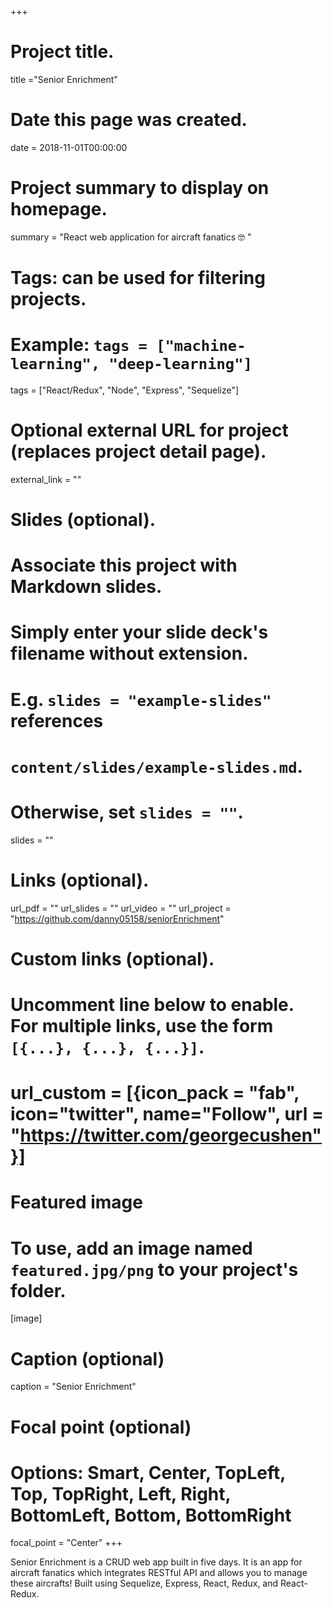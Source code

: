 +++
# Project title.
title ="Senior Enrichment"

# Date this page was created.
date = 2018-11-01T00:00:00

# Project summary to display on homepage.
summary = "React web application for aircraft fanatics 🤓 "

# Tags: can be used for filtering projects.
# Example: `tags = ["machine-learning", "deep-learning"]`
tags = ["React/Redux", "Node", "Express", "Sequelize"]
# Optional external URL for project (replaces project detail page).
external_link = ""

# Slides (optional).
#   Associate this project with Markdown slides.
#   Simply enter your slide deck's filename without extension.
#   E.g. `slides = "example-slides"` references
#   `content/slides/example-slides.md`.
#   Otherwise, set `slides = ""`.
slides = ""

# Links (optional).
url_pdf = ""
url_slides = ""
url_video = ""
url_project = "https://github.com/danny05158/seniorEnrichment"

# Custom links (optional).
#   Uncomment line below to enable. For multiple links, use the form `[{...}, {...}, {...}]`.
# url_custom = [{icon_pack = "fab", icon="twitter", name="Follow", url = "https://twitter.com/georgecushen"}]

# Featured image
# To use, add an image named `featured.jpg/png` to your project's folder.
[image]
  # Caption (optional)
  caption = "Senior Enrichment"

  # Focal point (optional)
  # Options: Smart, Center, TopLeft, Top, TopRight, Left, Right, BottomLeft, Bottom, BottomRight
  focal_point = "Center"
+++

Senior Enrichment is a CRUD web app built in five days. It is an app for aircraft fanatics
which integrates RESTful API and allows you to manage these aircrafts! Built using Sequelize,
Express, React, Redux, and React-Redux.


